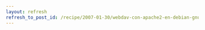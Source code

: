 ```yaml
---
layout: refresh
refresh_to_post_id: /recipe/2007-01-30/webdav-con-apache2-en-debian-gnu-linux
---
```

